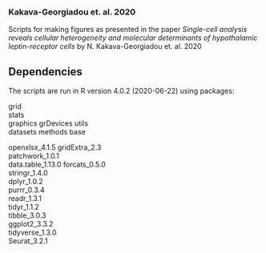 ### Kakava-Georgiadou et. al. 2020

Scripts for making figures as presented in the paper *Single-cell analysis reveals cellular heterogeneity and molecular determinants of hypothalamic leptin-receptor cells* by N. Kakava-Georgiadou et. al. 2020

## Dependencies
The scripts are run in R version 4.0.2 (2020-06-22) using packages:

grid      
stats     
graphics 
grDevices 
utils   
datasets 
methods 
base     

openxlsx_4.1.5 
gridExtra_2.3    
patchwork_1.0.1   
data.table_1.13.0 
forcats_0.5.0     
stringr_1.4.0     
dplyr_1.0.2      
purrr_0.3.4   
readr_1.3.1    
tidyr_1.1.2      
tibble_3.0.3     
ggplot2_3.3.2    
tidyverse_1.3.0  
Seurat_3.2.1     
